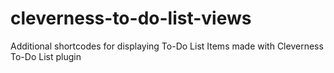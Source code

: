 cleverness-to-do-list-views
===========================

Additional shortcodes for displaying To-Do List Items made with Cleverness To-Do List plugin
